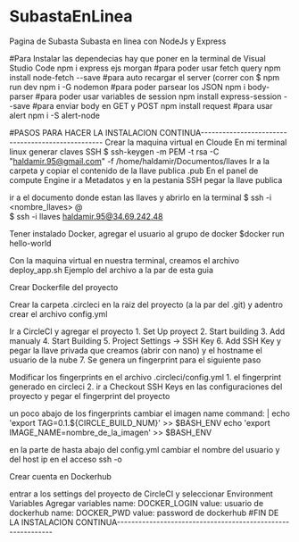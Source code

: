 # SubastaEnLinea
Pagina de Subasta Subasta en linea con NodeJs y Express

#Para Instalar las dependecias hay que poner en la terminal de Visual Studio Code
npm i express ejs morgan
#para poder usar fetch query
npm install node-fetch --save
#para auto recargar el server (correr con $ npm run dev
npm i -G nodemon 
#para poder parsear los JSON
npm i body-parser
#para poder usar variables de session
npm install express-session --save
#para enviar body en GET y POST
npm install request
#para usar alert
npm i -S alert-node



#PASOS PARA HACER LA INSTALACION CONTINUA--------------------------------------------------
Crear la maquina virtual en Cloude
En mi terminal linux generar claves SSH
    $ ssh-keygen -m PEM -t rsa -C "haldamir.95@gmail.com" -f /home/haldamir/Documentos/llaves
Ir a la carpeta y copiar el contenido de la llave publica .pub
En el panel de compute Engine ir a Metadatos y en la pestania SSH pegar la llave publica

ir a el documento donde estan las llaves y abrirlo en la terminal
    $ ssh -i <nombre_llaves> <nombre SSH de metadatos>@<IP de la maquina virtual>    
    $ ssh -i llaves haldamir.95@34.69.242.48

Tener instalado Docker, agregar el usuario al grupo de docker
    $docker run hello-world

Con la maquina virtual en nuestra terminal, creamos el archivo deploy_app.sh
    Ejemplo del archivo a la par de esta guia

Crear Dockerfile del proyecto 
    
Crear la carpeta .circleci en la raiz del proyecto (a la par del .git) y adentro crear el archivo config.yml

Ir a CircleCI y agregar el proyecto
    1. Set Up proyect
    2. Start building
    3. Add manualy
    4. Start Building
    5. Project Settings -> SSH Key
    6. Add SSH Key y pegar la llave privada que creamos (abrir con nano) y el hostname el usuario de la nube
    7. Se genera un fingerprint para el siguiente paso

Modificar los fingerprints en el archivo .circleci/config.yml
    1. el fingerprint generado en circleci
    2. ir a Checkout SSH Keys en las configuraciones del proyecto y pegar el fingerprint del proyecto

un poco abajo de los fingerprints cambiar el imagen name
command: |
            echo 'export TAG=0.1.${CIRCLE_BUILD_NUM}' >> $BASH_ENV
            echo 'export IMAGE_NAME=nombre_de_la_imagen' >> $BASH_ENV

en la parte de hasta abajo del config.yml cambiar el nombre del usuario y del host ip en el acceso ssh -o 
   
Crear cuenta en Dockerhub

entrar a los settings del proyecto de CircleCI y seleccionar Environment Variables
Agregar variables
name: DOCKER_LOGIN      value: usuario de dockerhub
name: DOCKER_PWD        value: password de dockerhub
#FIN DE LA INSTALACION CONTINUA------------------------------------------------------------
















